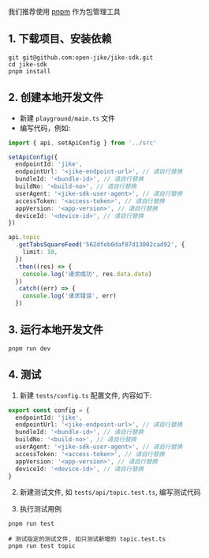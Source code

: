 我们推荐使用 [pnpm](https://github.com/pnpm/pnpm) 作为包管理工具

## 1. 下载项目、安装依赖

```shell
git git@github.com:open-jike/jike-sdk.git
cd jike-sdk
pnpm install
```

## 2. 创建本地开发文件

- 新建 `playground/main.ts` 文件
- 编写代码，例如:

```ts
import { api, setApiConfig } from '../src'

setApiConfig({
  endpointId: 'jike',
  endpointUrl: '<jike-endpoint-url>', // 请自行替换
  bundleId: '<bundle-id>', // 请自行替换
  buildNo: '<build-no>', // 请自行替换
  userAgent: '<jike-sdk-user-agent>', // 请自行替换
  accessToken: '<access-token>', // 请自行替换
  appVersion: '<app-version>', // 请自行替换
  deviceId: '<device-id>', // 请自行替换
})

api.topic
  .getTabsSquareFeed('562dfeb0daf87d13002cad92', {
    limit: 10,
  })
  .then((res) => {
    console.log('请求成功', res.data.data)
  })
  .catch((err) => {
    console.log('请求错误', err)
  })
```

## 3. 运行本地开发文件

```shell
pnpm run dev
```

## 4. 测试

1. 新建 `tests/config.ts` 配置文件, 内容如下:

```ts
export const config = {
  endpointId: 'jike',
  endpointUrl: '<jike-endpoint-url>', // 请自行替换
  bundleId: '<bundle-id>', // 请自行替换
  buildNo: '<build-no>', // 请自行替换
  userAgent: '<jike-sdk-user-agent>', // 请自行替换
  accessToken: '<access-token>', // 请自行替换
  appVersion: '<app-version>', // 请自行替换
  deviceId: '<device-id>', // 请自行替换
}
```

2. 新建测试文件, 如 `tests/api/topic.test.ts`, 编写测试代码

3. 执行测试用例

```shell
pnpm run test

# 测试指定的测试文件, 如只测试新增的 topic.test.ts
pnpm run test topic
```
